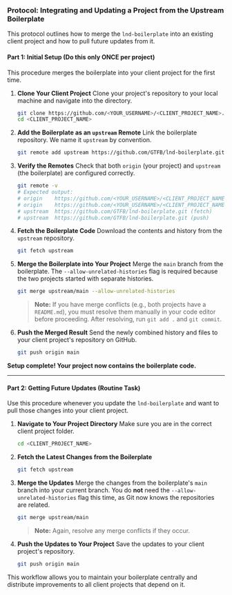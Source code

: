 ### **Protocol: Integrating and Updating a Project from the Upstream Boilerplate**

This protocol outlines how to merge the `lnd-boilerplate` into an existing client project and how to pull future updates from it.

#### **Part 1: Initial Setup (Do this only ONCE per project)**

This procedure merges the boilerplate into your client project for the first time.

1.  **Clone Your Client Project**
    Clone your project's repository to your local machine and navigate into the directory.
    ```bash
    git clone https://github.com/<YOUR_USERNAME>/<CLIENT_PROJECT_NAME>.git
    cd <CLIENT_PROJECT_NAME>
    ```

2.  **Add the Boilerplate as an `upstream` Remote**
    Link the boilerplate repository. We name it `upstream` by convention.
    ```bash
    git remote add upstream https://github.com/GTFB/lnd-boilerplate.git
    ```

3.  **Verify the Remotes**
    Check that both `origin` (your project) and `upstream` (the boilerplate) are configured correctly.
    ```bash
    git remote -v
    # Expected output:
    # origin    https://github.com/<YOUR_USERNAME>/<CLIENT_PROJECT_NAME>.git (fetch)
    # origin    https://github.com/<YOUR_USERNAME>/<CLIENT_PROJECT_NAME>.git (push)
    # upstream  https://github.com/GTFB/lnd-boilerplate.git (fetch)
    # upstream  https://github.com/GTFB/lnd-boilerplate.git (push)
    ```

4.  **Fetch the Boilerplate Code**
    Download the contents and history from the `upstream` repository.
    ```bash
    git fetch upstream
    ```

5.  **Merge the Boilerplate into Your Project**
    Merge the `main` branch from the boilerplate. The `--allow-unrelated-histories` flag is required because the two projects started with separate histories.
    ```bash
    git merge upstream/main --allow-unrelated-histories
    ```
    > **Note:** If you have merge conflicts (e.g., both projects have a `README.md`), you must resolve them manually in your code editor before proceeding. After resolving, run `git add .` and `git commit`.

6.  **Push the Merged Result**
    Send the newly combined history and files to your client project's repository on GitHub.
    ```bash
    git push origin main
    ```

**Setup complete! Your project now contains the boilerplate code.**

---

#### **Part 2: Getting Future Updates (Routine Task)**

Use this procedure whenever you update the `lnd-boilerplate` and want to pull those changes into your client project.

1.  **Navigate to Your Project Directory**
    Make sure you are in the correct client project folder.
    ```bash
    cd <CLIENT_PROJECT_NAME>
    ```

2.  **Fetch the Latest Changes from the Boilerplate**
    ```bash
    git fetch upstream
    ```

3.  **Merge the Updates**
    Merge the changes from the boilerplate's `main` branch into your current branch. You do **not** need the `--allow-unrelated-histories` flag this time, as Git now knows the repositories are related.
    ```bash
    git merge upstream/main
    ```
    > **Note:** Again, resolve any merge conflicts if they occur.

4.  **Push the Updates to Your Project**
    Save the updates to your client project's repository.
    ```bash
    git push origin main
    ```

This workflow allows you to maintain your boilerplate centrally and distribute improvements to all client projects that depend on it.